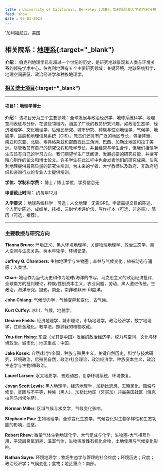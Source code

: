 ```yaml
---
title : University of California, Berkeley (UCB)，加利福尼亚大学伯克利分校
feed: show
date : 02-01-2024
---
```



'加利福尼亚，美国'

## 相关院系：[地理系](https://geography.berkeley.edu/){:target="_blank"}


**介绍：** 伯克利地理学已有超过一个世纪的历史，是研究地球景观和人类与环境关系的领先学术中心。伯克利地理有五个主要研究领域：关键环境、地球系统科学、地理空间表征、政治经济学和种族地理学。  

### [相关博士项目](https://geography.berkeley.edu/academics/graduate-studies){:target="_blank"}

***

#### 项目1：地理学博士

**介绍：** 该项目分为三个主要领域：全球发展与政治经济学、地球系统科学、地理空间表征与分析。在这些领域内，涵盖了广泛的教员研究兴趣，如政治生态学、经济地理学、文化地理学、后殖民研究、城市研究、种族与性别地理学、气候学、地貌学、遥感和地理信息系统（GIS）。教员们还具有广泛的地区专长，包括非洲、南亚和东亚、北极、埃弗格莱兹和密西西比三角洲、巴西、加勒比地区和拉丁美洲。尽管教员有自己的研究议程和教学专长，并且经常与学生合作，但我们相信学生应该有自己的学习方向。我们期望学生广泛阅读、发展必要的研究技能，并撰写精心制作的论文和博士论文。许多学生在此过程中也会发表他们的研究成果。伯克利地理提供最高质量的研究生培训，为未来的学者、大学教师以及政府、非政府组织和咨询行业的专业人士提供培训。

**学位、学制和学费：** 博士 / 博士学位，学费信息无

**申请截止时间：** 约每年12月

**入学要求：** 地球系统科学：可选；人文地理：无需GRE。申请需提交目的陈述、个人历史陈述、成绩单、托福、三封学术评价信、写作样本（可选，非必需）、简历（可选，推荐）。

***

### 主要教授与研究方向

**Tianna Bruno:** 环境正义、黑人环境地理学、关键物理地理学、政治生态学、黑人空间与生态关系、树木年轮学、环境记录。

**Jeffrey Q. Chambers:** 生物地理学与生物圈；森林与气候变化；植被动态与遥感；人类世。

**Chari:** 地理作为当代历史和作为地球/海洋的书写，马克思主义的政治经济批评，全球南方的批判理论，种族/性别资本主义，农业问题，劳动，黑人激进传统，生政治，海洋研究，摄影，南亚，南非和非洲-印度洋。

**John Chiang:** 气候动力学，气候变异和变化，古气候。

**Kurt Cuffey:** 冰川，气候，地貌学。

**Desiree Fields:** 经济地理学，城市理论，市场地理学，政治经济学，数字地理学，住房金融化，教学法，照顾我的植物收藏。

**You-tien Hsing:** 东亚（尤其是中国）发展的政治经济学，权力与空间，文化与环境政治，城市化；地区重点：中国。

**Jake Kosek:** 自然/科学/帝国，种族与殖民主义，关键自然历史，科学与技术研究，环境政治，后殖民自然，政治/社会理论，政治经济学，种族资本主义，政治生态学与生物/微政治。

**Laurel Larsen:** 水文地质学，景观动态，复杂环境系统，环境恢复。

**Jovan Scott Lewis:** 黑人地理学，经济地理学，加勒比思想，去殖民化，赔偿与修复，贫困与不平等，种族（黑人），加勒比地区（牙买加）非裔美国社区（俄克拉何马州塔尔萨）。

**Norman Miller:** 区域气候与水文学，气候变化影响。

**Stephanie Pau:** 生物地理学，全球变化生态学，气候变化对生物多样性和生态功能的影响，遥感。

**Robert Rhew:** 微量气体生物地球化学，大气组成与化学，生物圈-大气相互作用，平流层臭氧消耗，温室气体，生物挥发性有机化合物，土地使用与气候变化影响。

**Nathan Sayre:** 环境地理学；牧场生态学与管理的社会维度；环境历史；尺度；政治经济学；气候变化；食物；地区重点：南部。
